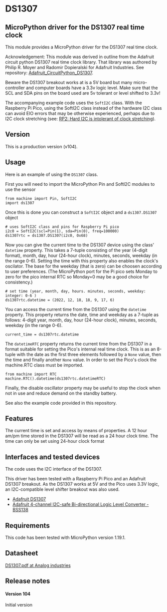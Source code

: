 # DS1307

## MicroPython driver for the DS1307 real time clock

This module provides a MicroPython driver for the DS1307 real time clock. 

Acknowledgement: This module was derived in outline from the Adafruit circuit python DS1307 real time clock library. That library was authored by Philip R. Moyer and Radomir Dopieralski for Adafruit Industries. See repository: [Adafruit_CircuitPython_DS1307](https://github.com/adafruit/Adafruit_CircuitPython_DS1307.git).

Beware the DS1307 breakout works at is a 5V board but many micro-controller and computer boards have a 3.3v logic level. Make sure that the SCL and SDA pins on the board used are 5v tolerant or level shifted to 3.3v!

The accompanying example code uses the `SoftI2C` class. With the Raspberry Pi Pico, using the SoftI2C class instead of the hardware I2C class can avoid EIO errors that may be otherwise experienced, perhaps due to I2C clock stretching (see: [RP2: Hard I2C is intolerant of clock stretching](https://github.com/micropython/micropython/issues/8167)). 

## Version

This is a production version (v104).

## Usage

Here is an example of using the `DS1307` class.

First you will need to import the MicroPython Pin and SoftI2C modules to use the sensor
```
from machine import Pin, SoftI2C
import ds1307
```
Once this is done you can construct a `SoftI2C` object and a `ds1307.DS1307` object
```
# uses SoftI2C class and pins for Raspberry Pi pico 
i2c0 = SoftI2C(scl=Pin(1), sda=Pin(0), freq=100000)
ds1307rtc = ds1307.DS1307(i2c0, 0x68)
```
Now you can give the current time to the DS1307 device using the class' `datetime` property. This takes a 7-tuple consisting of the year (4-digit format), month, day, hour (24-hour clock), minutes, seconds, weekday (in the range 0-6). Setting the time with this property also enables the clock's oscilator. The base for the weekday (that is zero) can be choosen according to user preferences. (The MicroPython port for the Pi pico sets Monday to zero for the pico internal RTC so Monday=0 may be a good choice for consistency.) 
```
# set time (year, month, day, hours. minutes, seconds, weekday: integer: 0-6 )
ds1307rtc.datetime = (2022, 12, 18, 18, 9, 17, 6)
```
You can access the current time from the DS1307 using the `datetime` property. This property returns the date, time and weekday as a 7-tuple as follows: 4-digit year, month, day, hour (24-hour clock), minutes, seconds, weekday (in the range 0-6).
```
current_time = ds1307rtc.datetime
```
The `datetimeRTC` property returns the current time from the DS1307 in a format suitable for setting the Pico's internal real time clock. This is as an 8-tuple with the date as the first three elements followed by a `None` value, then the time and finally another `None` value. In order to set the Pico's clock the machine.RTC class must be imported.  
```
from machine import RTC
machine.RTC().datetime(ds1307rtc.datetimeRTC)
```
Finally, the disable oscillator property may be useful to stop the clock when not in use and reduce demand on the standby battery.

See also the example code provided in this repository.

## Features

The current time is set and access by means of properties. A 12 hour am/pm time stored in the DS1307 will be read as a 24 hour clock time. The time can only be set using 24-hour clock format

## Interfaces and tested devices 

The code uses the I2C interface of the DS1307. 

This driver has been tested with a Raspberry Pi Pico and an Adafruit DS1307 breakout. As the DS1307 works at 5V and the Pico uses 3.3V logic, an I2C-compatible level shifter breakout was also used. 
- [Adafruit DS1307](https://www.adafruit.com/product/264 "DS1307 Real Time Clock breakout board kit")
- [Adafruit 4-channel I2C-safe Bi-directional Logic Level Converter - BSS138](https://www.adafruit.com/product/757 "4-channel I2C-safe Bi-directional Logic Level Converter - BSS138") 

## Requirements

This code has been tested with MicroPython version 1.19.1.

## Datasheet

[DS1307.pdf at Analog industries](https://www.analog.com/media/en/technical-documentation/data-sheets/ds1307.pdf)

## Release notes

#### Version 104

Initial version
